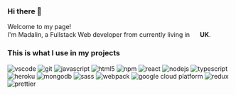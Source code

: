 ### Hi there 👋

<p>
Welcome to my page! </br>
I'm Madalin, a Fullstack Web developer from currently living in
<img src="https://www.flaticon.com/svg/static/icons/svg/323/323329.svg" width="15"/> <b>UK</b>. </p>

<h3>This is what I use in my projects</h3>
<p>
  <img alt="vscode" src="https://img.shields.io/badge/VSCode-blue?style=plastic&logo=visual-studio-code&logoColor=white&logoWidth=20" />
  <img alt="git" src="https://img.shields.io/badge/Git-green?style=plastic&logo=git&logoColor=white" />
   <img alt="javascript" src="https://img.shields.io/badge/JavaScript-F7B93E?style=plastic&logo=javascript&logoColor=black&logoWidth=20" />
  <img alt="html5" src="https://img.shields.io/badge/HTML5-important?style=plastic&logo=html5&logoColor=white" />
  <img alt="npm" src="https://img.shields.io/badge/NPM-red?style=plastic&logo=npm&logoColor=white" />
  <img alt="react" src="https://img.shields.io/badge/React-9cf?style=plastic&logo=react&logoColor=white&logoWidth=20" />
  <img alt="nodejs" src="https://img.shields.io/badge/Nodejs-green?style=plastic&logo=Node.js&logoColor=white" />
  <img alt="typescript" src="https://img.shields.io/badge/TypeScript-success?style=plastic&logo=typescript&logoColor=white" />
  <img alt="heroku" src="https://img.shields.io/badge/Heroku-blueviolet?style=plastic&logo=heroku&logoColor=white" />
  <img alt="mongodb" src="https://img.shields.io/badge/MongoDB-13aa52?style=plastic&logo=mongodb&logoColor=white" />
  <img alt="sass" src="https://img.shields.io/badge/Sass-CC6699?style=plastic&logo=sass&logoColor=white" />
  <img alt="webpack" src="https://img.shields.io/badge/Webpack-8DD6F9?style=plastic&logo=webpack&logoColor=white" /> 
  <img alt="google cloud platform" src="https://img.shields.io/badge/Google_Cloud_Platform-1a73e8?style=plastic&logo=google-cloud&logoColor=white" />
  <img alt="redux" src="https://img.shields.io/badge/Redux-764ABC?style=plastic&logo=redux&logoColor=white" />
  <img alt="prettier" src="https://img.shields.io/badge/Prettier-F7B93E?style=plastic&logo=prettier&logoColor=white" />
  
</p>

